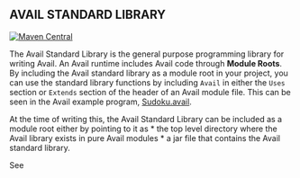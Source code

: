 AVAIL STANDARD LIBRARY
--------------------------------------------------------------------------------
[![Maven Central](https://img.shields.io/badge/maven--central-v2.0.0.alpha23--1.6.1.alpha14-0f824e)](https://central.sonatype.com/namespace/org.availlang)

The Avail Standard Library is the general purpose programming library for 
writing Avail. An Avail runtime includes Avail code through **Module Roots**.
By including the Avail standard library as a module root in your project, you
can use the standard library functions by including `Avail` in either the `Uses`
section or `Extends` section of the header of an Avail module file. This can be
seen in the Avail example program, [Sudoku.avail](../avail/distro/src/examples/Sudoku.avail).

At the time of writing this, the Avail Standard Library can be included as a 
module root either by pointing to it as
    * the top level directory where the Avail library exists in pure Avail modules
    * a jar file that contains the Avail standard library.

See 
